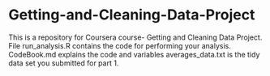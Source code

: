 # Getting-and-Cleaning-Data-Project
This is a repository for Coursera course- Getting and Cleaning Data Project. 
File run_analysis.R contains the code for performing your analysis.
CodeBook.md explains the code and variables 
averages_data.txt is the tidy data set you submitted for part 1. 
